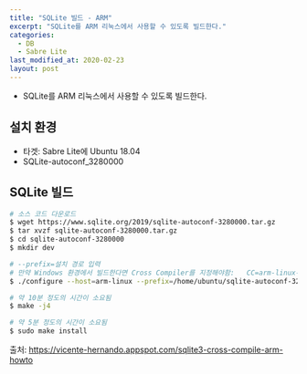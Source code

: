 ```yaml
---
title: "SQLite 빌드 - ARM"
excerpt: "SQLite를 ARM 리눅스에서 사용할 수 있도록 빌드한다."
categories:
  - DB
  - Sabre Lite
last_modified_at: 2020-02-23
layout: post
---
```

- SQLite를 ARM 리눅스에서 사용할 수 있도록 빌드한다.



## 설치 환경
- 타겟: Sabre Lite에 Ubuntu 18.04
- SQLite-autoconf_3280000



## SQLite 빌드
```bash
# 소스 코드 다운로드
$ wget https://www.sqlite.org/2019/sqlite-autoconf-3280000.tar.gz
$ tar xvzf sqlite-autoconf-3280000.tar.gz
$ cd sqlite-autoconf-3280000
$ mkdir dev

# --prefix=설치 경로 입력
# 만약 Windows 환경에서 빌드한다면 Cross Compiler를 지정해야함:   CC=arm-linux-gnueabihf-gcc
$ ./configure --host=arm-linux --prefix=/home/ubuntu/sqlite-autoconf-3280000/dev

# 약 10분 정도의 시간이 소요됨
$ make -j4

# 약 5분 정도의 시간이 소요됨
$ sudo make install
```

출처: <https://vicente-hernando.appspot.com/sqlite3-cross-compile-arm-howto>
